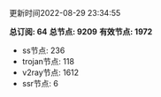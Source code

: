 更新时间2022-08-29 23:34:55

**总订阅: 64**
**总节点: 9209**
**有效节点: 1972**
- ss节点: 236
- trojan节点: 118
- v2ray节点: 1612
- ssr节点: 6
